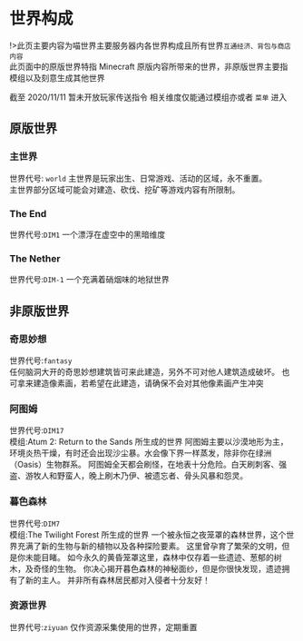 # 世界构成
!>此页主要内容为喵世界主要服务器内各世界构成且所有世界`互通经济、背包与商店内容`  
此页面中的原版世界特指 Minecraft 原版内容所带来的世界，非原版世界主要指模组以及刻意生成其他世界

截至 2020/11/11 暂未开放玩家传送指令 相关维度仅能通过模组亦或者 `菜单` 进入

## 原版世界
### 主世界
世界代号: `world`
主世界是玩家出生、日常游戏、活动的区域，永不重置。  
主世界部分区域可能会对建造、砍伐、挖矿等游戏内容有所限制。

### The End
世界代号:`DIM1`
一个漂浮在虚空中的黑暗维度

### The Nether
世界代号:`DIM-1`
一个充满着硝烟味的地狱世界


## 非原版世界
### 奇思妙想
世界代号:`fantasy`  
任何脑洞大开的奇思妙想建筑皆可来此建造，另外不可对他人建筑造成破坏。
也可拿来建造像素画，若希望在此建造，请确保不会对其他像素画产生冲突

### 阿图姆
世界代号:`DIM17`  
模组:Atum 2: Return to the Sands 所生成的世界
阿图姆主要以沙漠地形为主，环境炎热干燥，有时还会出现沙尘暴。水会像下界一样蒸发，除非你在绿洲（Oasis）生物群系。
阿图姆全天都会刷怪，在地表十分危险。白天刷刺客、强盗、游牧人和野蛮人，晚上刷木乃伊、被遗忘者、骨头风暴和怨灵。

### 暮色森林
世界代号:`DIM7`  
模组:The Twilight Forest 所生成的世界
一个被永恒之夜笼罩的森林世界，这个世界充满了新的生物与新的植物以及各种探险要素。
这里曾孕育了繁荣的文明，但是你未能目睹。
如今永久的黄昏笼罩这里，森林中仅存着一些遗迹、葱郁的树木，及奇怪的生物。
你决心揭开暮色森林的神秘面纱，但是你很快发现，遗迹拥有了新的主人。
并非所有森林居民都对入侵者十分友好！

### 资源世界
世界代号:`ziyuan`
仅作资源采集使用的世界，定期重置
